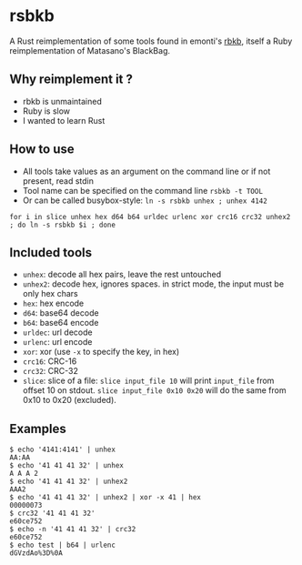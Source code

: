 # rsbkb

A Rust reimplementation of some tools found in emonti's
[rbkb](https://github.com/emonti/rbkb), itself a Ruby reimplementation of
Matasano's BlackBag.

## Why reimplement it ?

* rbkb is unmaintained
* Ruby is slow
* I wanted to learn Rust

## How to use

* All tools take values as an argument on the command line or if not present, read stdin
* Tool name can be specified on the command line `rsbkb -t TOOL`
* Or can be called busybox-style: `ln -s rsbkb unhex ; unhex 4142`

```
for i in slice unhex hex d64 b64 urldec urlenc xor crc16 crc32 unhex2 ; do ln -s rsbkb $i ; done
```

## Included tools

* `unhex`: decode all hex pairs, leave the rest untouched
* `unhex2`: decode hex, ignores spaces. in strict mode, the input must be only hex chars
* `hex`: hex encode
* `d64`: base64 decode
* `b64`: base64 encode
* `urldec`: url decode
* `urlenc`: url encode
* `xor`: xor (use `-x` to specify the key, in hex)
* `crc16`: CRC-16
* `crc32`: CRC-32
* `slice`: slice of a file: `slice input_file 10` will print `input_file` from offset 10 on stdout. `slice input_file 0x10 0x20` will do the same from 0x10 to 0x20 (excluded).

## Examples

```console
$ echo '4141:4141' | unhex 
AA:AA
$ echo '41 41 41 32' | unhex 
A A A 2
$ echo '41 41 41 32' | unhex2
AAA2
$ echo '41 41 41 32' | unhex2 | xor -x 41 | hex
00000073
$ crc32 '41 41 41 32'
e60ce752
$ echo -n '41 41 41 32' | crc32
e60ce752
$ echo test | b64 | urlenc
dGVzdAo%3D%0A
```
